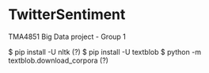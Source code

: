 # TwitterSentiment
TMA4851 Big Data project - Group 1

$ pip install -U nltk (?)
$ pip install -U textblob
$ python -m textblob.download_corpora (?)
